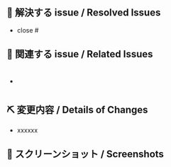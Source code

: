 <!-- Issue 番号がない PR は受け付けません。 -->
<!-- We don't accept PRs which has no Issue ID. -->

## 👏 解決する issue / Resolved Issues
- close #


## 📝 関連する issue / Related Issues
- #


## ⛏ 変更内容 / Details of Changes
<!-- 変更を端的に箇条書きで -->
<!-- List down your changes concisely -->
- xxxxxx


## 📸 スクリーンショット / Screenshots
<!-- スタイルなどの変更の場合はスクリーンショットがあるとレビューしやすいです -->
<!-- Changes in styles would be easier to review with screenshots! -->
